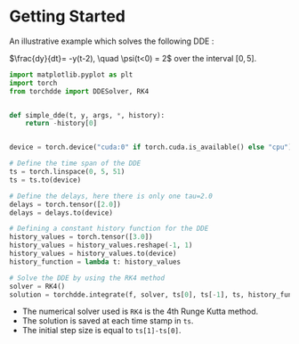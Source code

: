 # Getting Started

An illustrative example which solves the following DDE :

$\frac{dy}{dt}= -y(t-2), \quad \psi(t<0) = 2$ over the interval $[0, 5]$.

```python
import matplotlib.pyplot as plt
import torch
from torchdde import DDESolver, RK4


def simple_dde(t, y, args, *, history):
    return -history[0]


device = torch.device("cuda:0" if torch.cuda.is_available() else "cpu")

# Define the time span of the DDE
ts = torch.linspace(0, 5, 51)
ts = ts.to(device)

# Define the delays, here there is only one tau=2.0
delays = torch.tensor([2.0])
delays = delays.to(device)

# Defining a constant history function for the DDE
history_values = torch.tensor([3.0])
history_values = history_values.reshape(-1, 1)
history_values = history_values.to(device)
history_function = lambda t: history_values

# Solve the DDE by using the RK4 method
solver = RK4()
solution = torchdde.integrate(f, solver, ts[0], ts[-1], ts, history_function, None, dt0=ts[1]-ts[0], delays=delays)
```

- The numerical solver used is `RK4` is the 4th Runge Kutta method.
- The solution is saved at each time stamp in `ts`.
- The initial step size is equal to `ts[1]-ts[0]`.

